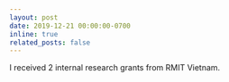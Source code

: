 ```yaml
---
layout: post
date: 2019-12-21 00:00:00-0700
inline: true
related_posts: false
---
```


I received 2 internal research grants from RMIT Vietnam.